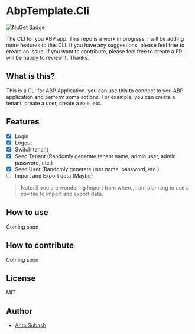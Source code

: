 # AbpTemplate.Cli

[![NuGet Badge](https://buildstats.info/nuget/Anto.Cli.Template)](https://www.nuget.org/packages/Anto.Cli.Template)

The CLI for you ABP app. This repo is a work in progress. I will be adding more features to this CLI. If you have any suggestions, please feel free to create an issue. If you want to contribute, please feel free to create a PR. I will be happy to review it. Thanks.

## What is this?

This is a CLI for ABP Application. you can use this to connect to you ABP application and perform some actions. For example, you can create a tenant, create a user, create a role, etc.

## Features

- [x] Login
- [x] Logout
- [x] Switch tenant
- [x] Seed Tenant (Randomly generate tenant name, admin user, admin password, etc.)
- [x] Seed User (Randomly generate user name, password, etc.)
- [ ] Import and Export data (Maybe)

> Note: if you are wondering Import from where, I am planning to use a csv file to import and export data.

## How to use

Coming soon

## How to contribute

Coming soon

## License

MIT

## Author

- [Anto Subash](https://github.com/antosubash)
